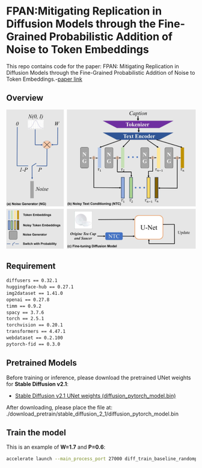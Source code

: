 # FPAN:Mitigating Replication in Diffusion Models through the Fine-Grained Probabilistic Addition of Noise to Token Embeddings
This repo contains code for the paper: FPAN: Mitigating Replication in Diffusion Models through the Fine-Grained Probabilistic Addition of Noise to Token Embeddings.-[paper link](https://arxiv.org/abs/2505.21848)
## Overview
![Overview of FPAN](workflow_FPAN.png)
## Requirement
```txt
diffusers == 0.32.1
huggingface-hub == 0.27.1
img2dataset == 1.41.0
openai == 0.27.8
timm == 0.9.2
spacy == 3.7.6
torch == 2.5.1
torchvision == 0.20.1
transformers == 4.47.1
webdataset == 0.2.100
pytorch-fid == 0.3.0
```
## Pretrained Models
Before training or inference, please download the pretrained UNet weights for **Stable Diffusion v2.1**:

- [Stable Diffusion v2.1 UNet weights (diffusion_pytorch_model.bin)](https://huggingface.co/stabilityai/stable-diffusion-2-1/resolve/main/unet/diffusion_pytorch_model.bin)

After downloading, please place the file at: ./download_pretrain/stable_diffusion_2_1/diffusion_pytorch_model.bin
## Train the model

This is an example of **W=1.7** and **P=0.6**:

```bash
accelerate launch --main_process_port 27000 diff_train_baseline_randompick_tokenlevel_1.7_0.6_0_0.4noise.py --pretrained_model_name_or_path stabilityai/stable-diffusion-2-1 --instance_data_dir "./laion_10k_data_2" --resolution=256 --gradient_accumulation_steps=1 --center_crop --random_flip --learning_rate=5e-6 --lr_scheduler constant_with_warmup --lr_warmup_steps=5000 --max_train_steps=100000 --train_batch_size=16 --save_steps=10000 --modelsavesteps 20000 --duplication nodup --output_dir="./out_laion_10k_baseline_randompick_tokenlevel_1.7_0.6_0_0.4noise_orig_capiton" --class_prompt laion_orig --num_train_epoch 200 --modify_unet --modify_unet_config "./unet_config/unet_config.json" --modify_unet_pretrain_path "./download_pretrain/stable_diffusion_2_1/diffusion_pytorch_model.bin"

